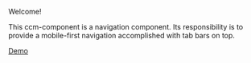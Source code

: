 Welcome!

This ccm-component is a navigation component.
Its responsibility is to provide a mobile-first
navigation accomplished with tab bars on top.

[Demo](https://moritzkemp.github.io/ccm-nav_tabs)


